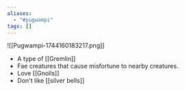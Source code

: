 ```yaml
---
aliases:
  - "#pugwampi"
tags: []
---
```

![[Pugwampi-1744160183217.png]]

* A type of [[Gremlin]]
* Fae creatures that cause misfortune to nearby creatures.
* Love [[Gnolls]]
* Don't like [[silver bells]]
